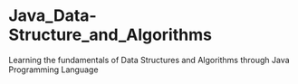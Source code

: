 # Java_Data-Structure_and_Algorithms
Learning the fundamentals of Data Structures and Algorithms through Java Programming Language
